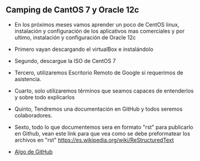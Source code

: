 ## Camping de CantOS 7 y Oracle 12c

* En los próximos meses vamos aprender un poco de CentOS linux, instalación y configuración de los aplicativos mas comerciales y por ultimo, instalación y configuración de Oracle 12c

* Primero vayan descargando el virtualBox e instalándolo

* Segundo, descargue la ISO de CentOS 7

* Tercero, utilizaremos Escritorio Remoto de Google si requerimos de asistencia.

* Cuarto, solo utilizaremos términos que seamos capaces de entenderlos y sobre todo explicarlos

* Quinto, Tendremos una documentación en GitHub y todos seremos colaboradores.

* Sexto, todo lo que documentemos sera en formato "rst" para publicarlo en Github, vean este link para que vea como se debe  preformatear los archivos en "rst" https://es.wikipedia.org/wiki/ReStructuredText

* [Algo de GitHub](guia/github.rst)
